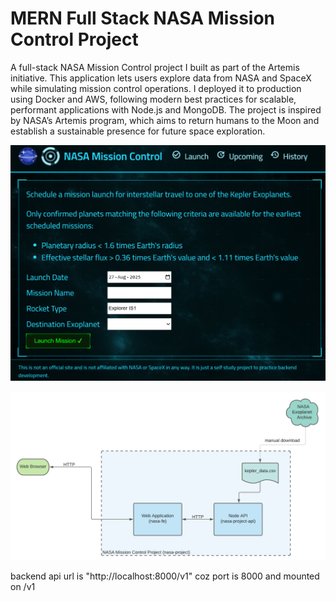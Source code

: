# MERN Full Stack NASA Mission Control Project

A full-stack NASA Mission Control project I built as part of the Artemis initiative. This application lets users explore data from NASA and SpaceX while simulating mission control operations. I deployed it to production using Docker and AWS, following modern best practices for scalable, performant applications with Node.js and MongoDB. The project is inspired by NASA’s Artemis program, which aims to return humans to the Moon and establish a sustainable presence for future space exploration.

![site snaps](image.png)

![architecture diagram](image-1.png)

backend api url is "http://localhost:8000/v1"
coz port is 8000 and mounted on /v1
